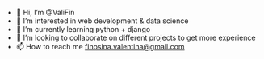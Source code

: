 - 👋 Hi, I’m @ValiFin
- 👀 I’m interested in web development & data science
- 🌱 I’m currently learning python + django
- 💞️ I’m looking to collaborate on different projects to get more experience 
- 📫 How to reach me finosina.valentina@gmail.com

<!---
ValiFin/ValiFin is a ✨ special ✨ repository because its `README.md` (this file) appears on your GitHub profile.
You can click the Preview link to take a look at your changes.
--->
